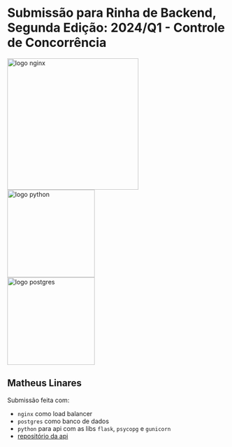 # Submissão para Rinha de Backend, Segunda Edição: 2024/Q1 - Controle de Concorrência

<img src="https://upload.wikimedia.org/wikipedia/commons/c/c5/Nginx_logo.svg" alt="logo nginx" width="300" height="auto">
<br>
<img src="https://www.python.org/static/community_logos/python-powered-h.svg" alt="logo python" width="200" height="auto">
<br>
<img src="https://upload.wikimedia.org/wikipedia/commons/2/29/Postgresql_elephant.svg" alt="logo postgres" width="200" height="auto">

## Matheus Linares
Submissão feita com:
- `nginx` como load balancer
- `postgres` como banco de dados
- `python` para api com as libs `flask`, `psycopg` e `gunicorn`
- [repositório da api](https://github.com/m-lnrs/rinha-de-backend-2024-q1-api)
